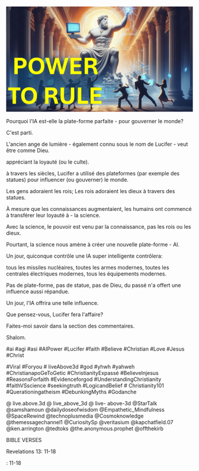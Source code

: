 ![Video cover image](../cover.jpg "cover photo")

Pourquoi l'IA est-elle la plate-forme parfaite - pour gouverner le monde?

C'est parti.

L'ancien ange de lumière - également connu sous le nom de Lucifer - veut être comme Dieu.

appréciant la loyauté (ou le culte).

à travers les siècles, Lucifer a utilisé des plateformes (par exemple des statues) pour influencer (ou gouverner) le monde.

Les gens adoraient les rois; Les rois adoraient les dieux à travers des statues.

À mesure que les connaissances augmentaient, les humains ont commencé à transférer leur loyauté à - la science.

Avec la science, le pouvoir est venu par la connaissance, pas les rois ou les dieux.

Pourtant, la science nous amène à créer une nouvelle plate-forme - AI.

Un jour, quiconque contrôle une IA super intelligente contrôlera:

tous les missiles nucléaires, toutes les armes modernes, toutes les centrales électriques modernes, tous les équipements modernes.

Pas de plate-forme, pas de statue, pas de Dieu, du passé n'a offert une influence aussi répandue.

Un jour, l'IA offrira une telle influence.

Que pensez-vous, Lucifer fera l'affaire?

Faites-moi savoir dans la section des commentaires.

Shalom.


#ai #agi #asi #AIPower #Lucifer #faith #Believe #Christian #Love #Jesus #Christ

#Viral #Foryou # liveAbove3d #god #yhwh #yahweh #ChristianapoGeToGetic #ChristianityExpassé #BelieveInjesus #ReasonsForfaith #Evidenceforgod #UnderstandingChristianity #faithVSscience #seekingtruth #LogicandBelief # Christianity101 #Querationingatheism #DebunkingMyths #Godanche

@ live.above.3d @ live_above_3d @ live- above-3d @StarTalk @samshamoun @dailydoseofwisdom @Empathetic_Mindfulness @SpaceRewind @technoplusmedia @Cosmoknowledge @themessagechannel1 @CuriositySp @veritasium @kapchatfield.07 @ken.arrington @tedtoks @the.anonymous.prophet @offthekirb


BIBLE VERSES


Revelations 13: 11-18


: 11-18